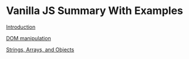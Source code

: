 # Vanilla JS Summary With Examples

[Introduction](Vanilla%20JS%20Summary%20With%20Examples%2049cab80382884037bd426ad7451b5de8/Introduction%203e9671731a30406495a7a73c27969b7c.md)

[DOM manipulation](Vanilla%20JS%20Summary%20With%20Examples%2049cab80382884037bd426ad7451b5de8/DOM%20manipulation%20fabad930dfcf453eb94980c7c4829e5d.md)

[Strings, Arrays, and Objects](Vanilla%20JS%20Summary%20With%20Examples%2049cab80382884037bd426ad7451b5de8/Strings,%20Arrays,%20and%20Objects%20db896fe3abf34e22a3e38a746d66960c.md)
